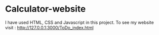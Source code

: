 # Calculator-website
I have used HTML, CSS and Javascript in this project. To see my website visit : http://127.0.0.1:3000/ToDo_index.html
